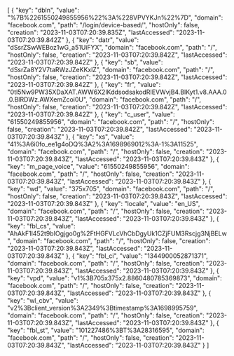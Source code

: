  [
    {
        "key": "dbln",
        "value": "%7B%2261550249855956%22%3A%228VPVYKJn%22%7D",
        "domain": "facebook.com",
        "path": "/login/device-based/",
        "hostOnly": false,
        "creation": "2023-11-03T07:20:39.835Z",
        "lastAccessed": "2023-11-03T07:20:39.842Z"
    },
    {
        "key": "datr",
        "value": "dSsrZSwWEBoz1wG_a51UiFYX",
        "domain": "facebook.com",
        "path": "/",
        "hostOnly": false,
        "creation": "2023-11-03T07:20:39.842Z",
        "lastAccessed": "2023-11-03T07:20:39.842Z"
    },
    {
        "key": "sb",
        "value": "dSsrZa8Y2V7taRWzJZeKKxlZ",
        "domain": "facebook.com",
        "path": "/",
        "hostOnly": false,
        "creation": "2023-11-03T07:20:39.842Z",
        "lastAccessed": "2023-11-03T07:20:39.842Z"
    },
    {
        "key": "fr",
        "value": "0tl5Nw9PW35XDaXAT.AWW6X2lKddsodsakodRIEVWvjB4.BlKyt1.v8.AAA.0.0.BlRDWz.AWXemZcoi0U",
        "domain": "facebook.com",
        "path": "/",
        "hostOnly": false,
        "creation": "2023-11-03T07:20:39.842Z",
        "lastAccessed": "2023-11-03T07:20:39.842Z"
    },
    {
        "key": "c_user",
        "value": "61550249855956",
        "domain": "facebook.com",
        "path": "/",
        "hostOnly": false,
        "creation": "2023-11-03T07:20:39.842Z",
        "lastAccessed": "2023-11-03T07:20:39.843Z"
    },
    {
        "key": "xs",
        "value": "41%3A6i0fo_ee1g4oDQ%3A2%3A1698969012%3A-1%3A11525",
        "domain": "facebook.com",
        "path": "/",
        "hostOnly": false,
        "creation": "2023-11-03T07:20:39.843Z",
        "lastAccessed": "2023-11-03T07:20:39.843Z"
    },
    {
        "key": "m_page_voice",
        "value": "61550249855956",
        "domain": "facebook.com",
        "path": "/",
        "hostOnly": false,
        "creation": "2023-11-03T07:20:39.843Z",
        "lastAccessed": "2023-11-03T07:20:39.843Z"
    },
    {
        "key": "wd",
        "value": "375x705",
        "domain": "facebook.com",
        "path": "/",
        "hostOnly": false,
        "creation": "2023-11-03T07:20:39.843Z",
        "lastAccessed": "2023-11-03T07:20:39.843Z"
    },
    {
        "key": "locale",
        "value": "en_US",
        "domain": "facebook.com",
        "path": "/",
        "hostOnly": false,
        "creation": "2023-11-03T07:20:39.843Z",
        "lastAccessed": "2023-11-03T07:20:39.843Z"
    },
    {
        "key": "fbl_cs",
        "value": "AhAkF1l452t9bIOgjgo0g%2FtHGFVLcVhCbDgyUk1CZjFUM3Rscjg3NjBELw",
        "domain": "facebook.com",
        "path": "/",
        "hostOnly": false,
        "creation": "2023-11-03T07:20:39.843Z",
        "lastAccessed": "2023-11-03T07:20:39.843Z"
    },
    {
        "key": "fbl_ci",
        "value": "1344900052871371",
        "domain": "facebook.com",
        "path": "/",
        "hostOnly": false,
        "creation": "2023-11-03T07:20:39.843Z",
        "lastAccessed": "2023-11-03T07:20:39.843Z"
    },
    {
        "key": "vpd",
        "value": "v1%3B705x375x2.8860480785369873",
        "domain": "facebook.com",
        "path": "/",
        "hostOnly": false,
        "creation": "2023-11-03T07:20:39.843Z",
        "lastAccessed": "2023-11-03T07:20:39.843Z"
    },
    {
        "key": "wl_cbv",
        "value": "v2%3Bclient_version%3A2349%3Btimestamp%3A1698995759",
        "domain": "facebook.com",
        "path": "/",
        "hostOnly": false,
        "creation": "2023-11-03T07:20:39.843Z",
        "lastAccessed": "2023-11-03T07:20:39.843Z"
    },
    {
        "key": "fbl_st",
        "value": "101227486%3BT%3A28316595",
        "domain": "facebook.com",
        "path": "/",
        "hostOnly": false,
        "creation": "2023-11-03T07:20:39.843Z",
        "lastAccessed": "2023-11-03T07:20:39.843Z"
    }
]
